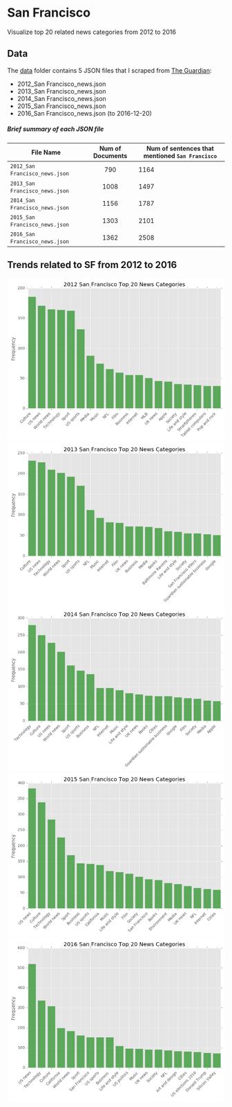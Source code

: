 # San Francisco

Visualize top 20 related news categories from 2012 to 2016

## Data

The [data](https://github.com/letitbevi/SF/tree/master/data) folder contains 5 JSON files that I scraped from [The Guardian](https://www.theguardian.com/):

- 2012_San Francisco_news.json
- 2013_San Francisco_news.json
- 2014_San Francisco_news.json
- 2015_San Francisco_news.json
- 2016_San Francisco_news.json (to 2016-12-20)

##### Brief summary of each JSON file

| File Name        | Num of Documents  |  Num of sentences that mentioned `San Francisco` |
| ------------- |:-------------:|-----|
| `2012_San Francisco_news.json` | 790 | 1164 |
| `2013_San Francisco_news.json`  | 1008 | 1497 |
| `2014_San Francisco_news.json`  | 1156 | 1787 |
| `2015_San Francisco_news.json` | 1303 | 2101 |
| `2016_San Francisco_news.json`  | 1362 | 2508 |


## Trends related to SF from 2012 to 2016

![2012_San_Francisco](https://github.com/letitbevi/SF/blob/master/fig/2012_San_Francisco_Top_20_News_Categories.png)
![2013_San_Francisco](https://github.com/letitbevi/SF/blob/master/fig/2013_San_Francisco_Top_20_News_Categories.png)
![2014_San_Francisco](https://github.com/letitbevi/SF/blob/master/fig/2014_San_Francisco_Top_20_News_Categories.png)
![2015_San_Francisco](https://github.com/letitbevi/SF/blob/master/fig/2015_San_Francisco_Top_20_News_Categories.png)
![2016_San_Francisco](https://github.com/letitbevi/SF/blob/master/fig/2016_San_Francisco_Top_20_News_Categories.png)

